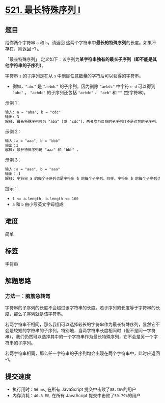 # [521. 最长特殊序列 Ⅰ](https://leetcode-cn.com/problems/longest-uncommon-subsequence-i/)

## 题目

给你两个字符串 `a` 和 `b`，请返回 这两个字符串中**最长的特殊序列**的长度。如果不存在，则返回 -1 。

「最长特殊序列」 定义如下：该序列为**某字符串独有的最长子序列（即不能是其他字符串的子序列）**。

字符串 `s` 的子序列是在从 `s` 中删除任意数量的字符后可以获得的字符串。

- 例如，`"abc"` 是 `"aebdc"` 的子序列，因为删除 `"aebdc"` 中字符 `e d` 可以得到 `"abc"` 。 `"aebdc"` 的子序列还包括 `"aebdc"` 、 `"aeb"` 和 `""` (空字符串)。

示例 1：

```txt
输入: a = "aba", b = "cdc"
输出: 3
解释: 最长特殊序列可为 "aba" (或 "cdc")，两者均为自身的子序列且不是对方的子序列。
```

示例 2：

```txt
输入：a = "aaa", b = "bbb"
输出：3
解释: 最长特殊序列是 "aaa" 和 "bbb" 。
```

示例 3：

```txt
输入：a = "aaa", b = "aaa"
输出：-1
解释: 字符串 a 的每个子序列也是字符串 b 的每个子序列。同样，字符串 b 的每个子序列也是字符串 a 的子序列。
```

提示：

- `1 <= a.length, b.length <= 100`
- `a` 和 `b` 由小写英文字母组成

## 难度

简单

## 标签

字符串

## 解题思路

### 方法一：脑筋急转弯

字符串的子序列的长度不会超过该字符串的长度。若子序列的长度等于字符串的长度，那么子序列就是该字符串。

若两字符串不相同，那么我们可以选择较长的字符串作为最长特殊序列，显然它不会是较短的字符串的子序列。特别地，当两字符串长度相同时（但不是同一字符串），我们仍然可以选择其中的一个字符串作为最长特殊序列，它不会是另一个字符串的子序列。

若两字符串相同，那么任一字符串的子序列均会出现在两个字符串中，此时应返回 -1。

## 提交速度

- 执行用时：`56 ms`, 在所有 JavaScript 提交中击败了`88.36%`的用户
- 内存消耗：`40.8 MB`, 在所有 JavaScript 提交中击败了`50.79%`的用户
